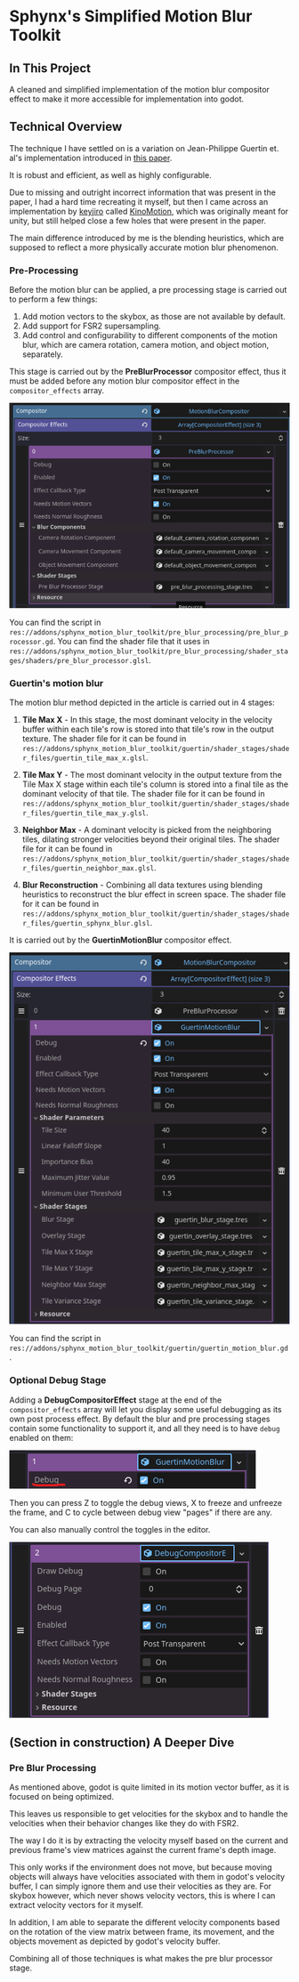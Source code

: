 Sphynx's Simplified Motion Blur Toolkit
=====================================

In This Project
---------------

A cleaned and simplified implementation of the motion blur compositor effect to make it more accessible for implementation into godot.

Technical Overview
------------------



The technique I have settled on is a variation on Jean-Philippe Guertin et. al's implementation introduced in [this paper](https://research.nvidia.com/sites/default/files/pubs/2013-11_A-Fast-and/Guertin2013MotionBlur-small.pdf). 

It is robust and efficient, as well as highly configurable.

Due to missing and outright incorrect information that was present in the paper, I had a hard time recreating it myself, but then I came across an implementation by [keyjiro](https://github.com/keijiro/KinoMotion/commits?author=keijiro) called [KinoMotion](https://github.com/keijiro/KinoMotion), which was originally meant for unity, but still helped close a few holes that were present in the paper.

The main difference introduced by me is the blending heuristics, which are supposed to reflect a more physically accurate motion blur phenomenon. 

### Pre-Processing

Before the motion blur can be applied, a pre processing stage is carried out to perform a few things:

1. Add motion vectors to the skybox, as those are not available by default.
2. Add support for FSR2 supersampling. 
3. Add control and configurability to different components of the motion blur, which are camera rotation, camera motion, and object motion, separately.

This stage is carried out by the **PreBlurProcessor** compositor effect, thus it must be added before any motion blur compositor effect in the `compositor_effects` array.

![alt text](readme-assets/pre-blur-processor.png)

You can find the script in `res://addons/sphynx_motion_blur_toolkit/pre_blur_processing/pre_blur_processor.gd`.
You can find the shader file that it uses in `res://addons/sphynx_motion_blur_toolkit/pre_blur_processing/shader_stages/shaders/pre_blur_processor.glsl`.
### Guertin's motion blur

The motion blur method depicted in the article is carried out in 4 stages:

1. **Tile Max X** - In this stage, the most dominant velocity in the velocity buffer within each tile's row is stored into that tile's row in the output texture. The shader file for it can be found in `res://addons/sphynx_motion_blur_toolkit/guertin/shader_stages/shader_files/guertin_tile_max_x.glsl`.

2. **Tile Max Y** - The most dominant velocity in the output texture from the Tile Max X stage within each tile's column is stored into a final tile as the dominant velocity of that tile. The shader file for it can be found in `res://addons/sphynx_motion_blur_toolkit/guertin/shader_stages/shader_files/guertin_tile_max_y.glsl`.

3. **Neighbor Max** - A dominant velocity is picked from the neighboring tiles, dilating stronger velocities beyond their original tiles. The shader file for it can be found in `res://addons/sphynx_motion_blur_toolkit/guertin/shader_stages/shader_files/guertin_neighbor_max.glsl`.

4. **Blur Reconstruction** - Combining all data textures using blending heuristics to reconstruct the blur effect in screen space. The shader file for it can be found in `res://addons/sphynx_motion_blur_toolkit/guertin/shader_stages/shader_files/guertin_sphynx_blur.glsl`.

It is carried out by the **GuertinMotionBlur** compositor effect.

![alt text](readme-assets/guertin-motion-blur.png)

You can find the script in `res://addons/sphynx_motion_blur_toolkit/guertin/guertin_motion_blur.gd`.

### Optional Debug Stage

Adding a **DebugCompositorEffect** stage at the end of the `compositor_effects` array will let you display some useful debugging as its own post process effect. By default the blur and pre processing stages contain some functionality to support it, and all they need is to have `debug` enabled on them:

![alt text](readme-assets/enable-debug.png)

Then you can press Z to toggle the debug views, X to freeze and unfreeze the frame, and C to cycle between debug view "pages" if there are any.

You can also manually control the toggles in the editor.

![alt text](readme-assets/debug-compositor-effect.png)


(**Section in construction**)
A Deeper Dive
-------------

### Pre Blur Processing

As mentioned above, godot is quite limited in its motion vector buffer, as it is focused on being optimized.

This leaves us responsible to get velocities for the skybox and to handle the velocities when their behavior changes like they do with FSR2.

The way I do it is by extracting the velocity myself based on the current and previous frame's view matrices against the current frame's depth image.

This only works if the environment does not move, but because moving objects will always have velocities associated with them in godot's velocity buffer, I can simply ignore them and use their velocities as they are. For skybox however, which never shows velocity vectors, this is where I can extract velocity vectors for it myself.

In addition, I am able to separate the different velocity components based on the rotation of the view matrix between frame, its movement, and the objects movement as depicted by godot's velocity buffer.

Combining all of those techniques is what makes the pre blur processor stage.

